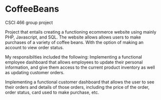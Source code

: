 # CoffeeBeans
CSCI 466 group project

Project that entails creating a functioning ecommerce website using mainly PHP, Javascript, and SQL.
The website allows allows users to make purchases of a variety of coffee beans. With the option of making an
account to view order status.

My responsibilties included the following:
Implementing a functional employee dashboard that allows employees to update their personal information, 
and give them access to the current product inventory as well as updating customer orders.

Implementing a functional customer dashboard that allows the user to see their orders and details of those orders,
including the price of the order, order status, card used to make purchase, etc.
